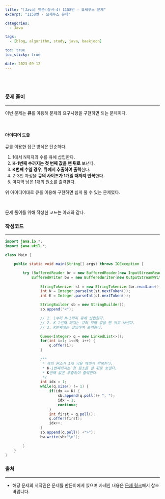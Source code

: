 ```yaml
---
title: "[Java] 백준(실버-4) 1158번 - 요세푸스 문제"
excerpt: "1158번 - 요세푸스 문제"

categories:
  - Java

tags:
  - [blog, algorithm, study, java, baekjoon]

toc: true
toc_sticky: true

date: 2023-09-12
---
```


<br><br>

### 문제 풀이

---

이번 문제는 **큐**를 이용해 문제의 요구사항을 구현하면 되는 문제이다.

<br>

#### 아이디어 도출

큐를 이용한 접근 방식은 단순하다.

1. 1에서 N까지의 수를 큐에 삽입한다.
2. **K-1번째 수까지는 첫 번째 값을 맨 뒤로** 보낸다.
3. **K번째 수일 경우, 큐에서 추출하여 출력**한다.
4. 2-3번 과정을 **큐의 사이즈가 1개일 때까지 반복**한다.
5. 마지막 남은 1개의 원소를 출력한다.

위 아이디어대로 큐를 이용해 구현하면 쉽게 풀 수 있는 문제였다.

<br>

문제 풀이를 위해 작성한 코드는 아래와 같다.

### 작성코드

---

```java
import java.io.*;
import java.util.*;

class Main {    

    public static void main(String[] args) throws IOException {

        try (BufferedReader br = new BufferedReader(new InputStreamReader(System.in));
            BufferedWriter bw = new BufferedWriter(new OutputStreamWriter(System.out))) {
                
                StringTokenizer st = new StringTokenizer(br.readLine());
                int N = Integer.parseInt(st.nextToken());
                int K = Integer.parseInt(st.nextToken());

                StringBuilder sb = new StringBuilder();
                sb.append("<");

                // 1. 1부터 N-1까지 큐에 삽입한다.
                // 2. K-1번째 까지는 큐의 첫째 값을 맨 뒤로 보낸다.
                // 3. K번째에는 삽입하여 출력한다.

                Queue<Integer> q = new LinkedList<>();
                for(int i=1; i<=N; i++) {
                    q.offer(i);
                }

                /**
                 * 큐의 원소가 1개 남을 때까지 반복한다.
                 * K-1번째까지는 첫 원소를 맨 뒤로 보낸다.
                 * K번째 값은 추출하여 출력한다.
                 */
                int idx = 1;
                while(q.size() != 1) {
                    if(idx == K) {
                        sb.append(q.poll()+ ", ");
                        idx = 1;
                        continue;
                    }
                    int first = q.poll();
                    q.offer(first);
                    idx++;
                }
                sb.append(q.poll() +">");
                bw.write(sb+"\n");
                
        }
    }    
}
```

### 출처

---

- 해당 문제의 저작권은 문제를 만든이에게 있으며 자세한 내용은 [문제 링크](https://www.acmicpc.net/problem/1158)에서 참조바랍니다.